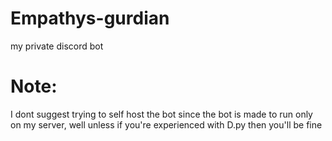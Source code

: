 # Empathys-gurdian
my private discord bot

# Note:
I dont suggest trying to self host the bot since the bot is made to run only on my server, well unless if you're experienced with D.py then you'll be fine


